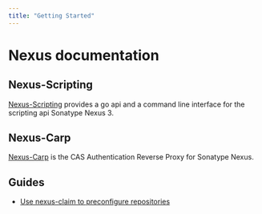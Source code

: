 ```yaml
---
title: "Getting Started"
---
```


# Nexus documentation

## Nexus-Scripting
[Nexus-Scripting](https://github.com/cloudogu/nexus-scripting) provides a go api and a command line interface for the scripting api Sonatype Nexus 3.

## Nexus-Carp
[Nexus-Carp](https://github.com/cloudogu/nexus-carp) is the CAS Authentication Reverse Proxy for Sonatype Nexus.

## Guides

- [Use nexus-claim to preconfigure repositories](operations/preconfigure_repositories_en.md)

